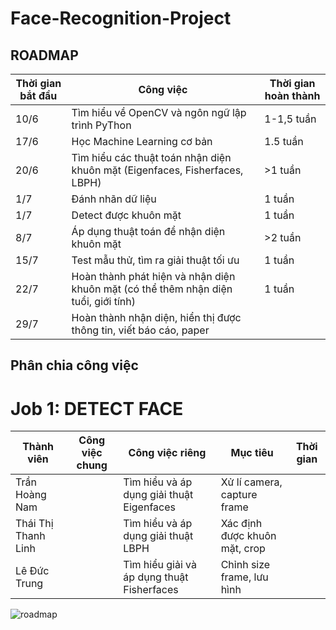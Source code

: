# Face-Recognition-Project
## ROADMAP
|Thời gian bắt đầu| Công việc|Thời gian hoàn thành|
|-------|------|------|
|10/6| Tìm hiểu về OpenCV và ngôn ngữ lập trình PyThon|1-1,5 tuần|
|17/6| Học Machine Learning cơ bản|1.5 tuần|
|20/6| Tìm hiểu các thuật toán nhận diện khuôn mặt (Eigenfaces, Fisherfaces, LBPH)|>1 tuần|
|1/7| Đánh nhãn dữ liệu|1 tuần|
|1/7| Detect được khuôn mặt|1 tuần|
|8/7| Áp dụng thuật toán để nhận diện khuôn mặt|>2 tuần|
|15/7| Test mẫu thử, tìm ra giải thuật tối ưu|1 tuần|
|22/7|Hoàn thành phát hiện và nhận diện khuôn mặt (có thể thêm nhận diện tuổi, giới tính)|1 tuần|
|29/7|Hoàn thành nhận diện, hiển thị được thông tin, viết báo cáo, paper|
## Phân chia công việc
# Job 1: DETECT FACE
|Thành viên| Công việc chung|Công việc riêng|Mục tiêu|Thời gian|
|-------|------|-------|------|------|
|Trần Hoàng Nam|| Tìm hiểu và áp dụng giải thuật Eigenfaces|Xử lí camera, capture frame|| 
|Thái Thị Thanh Linh||Tìm hiểu và áp dụng giải thuật LBPH|Xác định được khuôn mặt, crop||
|Lê Đức Trung||Tìm hiểu giải và áp dụng thuật Fisherfaces|Chỉnh size frame, lưu hình||



![roadmap](https://user-images.githubusercontent.com/38566092/59320612-38406380-8cf9-11e9-9d05-01213030954b.PNG)




